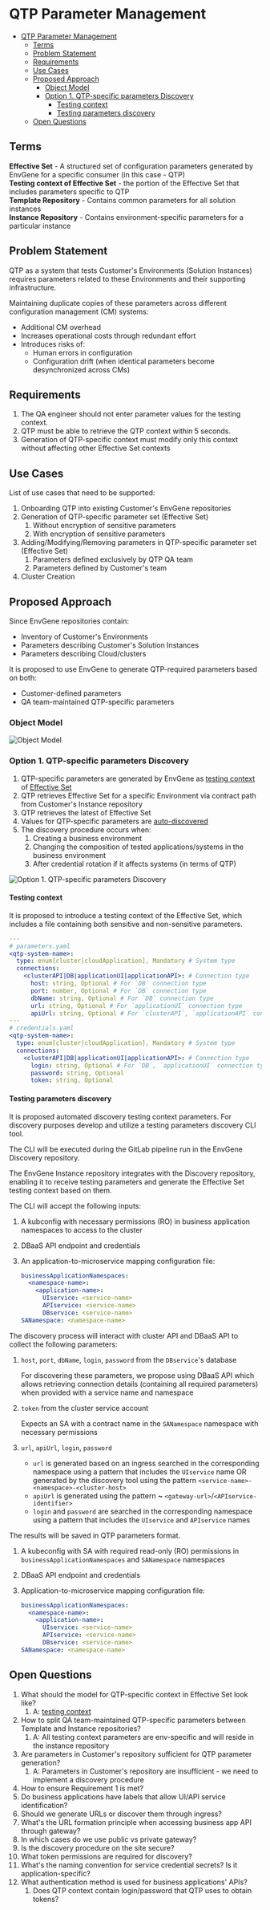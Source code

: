 # QTP Parameter Management

- [QTP Parameter Management](#qtp-parameter-management)
  - [Terms](#terms)
  - [Problem Statement](#problem-statement)
  - [Requirements](#requirements)
  - [Use Cases](#use-cases)
  - [Proposed Approach](#proposed-approach)
    - [Object Model](#object-model)
    - [Option 1. QTP-specific parameters Discovery](#option-1-qtp-specific-parameters-discovery)
      - [Testing context](#testing-context)
      - [Testing parameters discovery](#testing-parameters-discovery)
  - [Open Questions](#open-questions)

## Terms

**Effective Set** - A structured set of configuration parameters generated by EnvGene for a specific consumer (in this case - QTP)  
**Testing context of Effective Set** - the portion of the Effective Set that includes parameters specific to QTP  
**Template Repository** - Contains common parameters for all solution instances  
**Instance Repository** - Contains environment-specific parameters for a particular instance  

## Problem Statement

QTP as a system that tests Customer's Environments (Solution Instances) requires parameters related to these Environments and their supporting infrastructure.

Maintaining duplicate copies of these parameters across different configuration management (CM) systems:

- Additional CM overhead
- Increases operational costs through redundant effort
- Introduces risks of:
  - Human errors in configuration
  - Configuration drift (when identical parameters become desynchronized across CMs)

## Requirements

1. The QA engineer should not enter parameter values for the testing context.
2. QTP must be able to retrieve the QTP context within 5 seconds.
3. Generation of QTP-specific context must modify only this context without affecting other Effective Set contexts

## Use Cases

List of use cases that need to be supported:

1. Onboarding QTP into existing Customer's EnvGene repositories
2. Generation of QTP-specific parameter set (Effective Set)
   1. Without encryption of sensitive parameters
   2. With encryption of sensitive parameters
3. Adding/Modifying/Removing parameters in QTP-specific parameter set (Effective Set)
   1. Parameters defined exclusively by QTP QA team
   2. Parameters defined by Customer's team
4. Cluster Creation

## Proposed Approach

Since EnvGene repositories contain:

- Inventory of Customer's Environments
- Parameters describing Customer's Solution Instances
- Parameters describing Cloud/clusters

It is proposed to use EnvGene to generate QTP-required parameters based on both:

- Customer-defined parameters
- QA team-maintained QTP-specific parameters

### Object Model

![Object Model](QTP-envgene-model.drawio.png)

### Option 1. QTP-specific parameters Discovery

1. QTP-specific parameters are generated by EnvGene as [testing context](#testing-context) of [Effective Set](https://github.com/Netcracker/qubership-envgene/blob/feature/es_impovement_step_2/docs/calculator-cli.md#version-20-effective-set-structure)
2. QTP retrieves Effective Set for a specific Environment via contract path from Customer's Instance repository
3. QTP retrieves the latest of Effective Set
4. Values for QTP-specific parameters are [auto-discovered](#testing-parameters-discovery)
5. The discovery procedure occurs when:
   1. Creating a business environment
   2. Changing the composition of tested applications/systems in the business environment
   3. After credential rotation if it affects systems (in terms of QTP)

![Option 1. QTP-specific parameters Discovery](/docs/images/QTP-option-1.drawio.png)

#### Testing context

It is proposed to introduce a testing context of the Effective Set, which includes a file containing both sensitive and non-sensitive parameters.

```yaml
---
# parameters.yaml
<qtp-system-name>:
  type: enum[cluster|cloudApplication], Mandatory # System type
  connections:
    <clusterAPI|DB|applicationUI|applicationAPI>: # Connection type
      host: string, Optional # For `DB` connection type
      port: number, Optional # For `DB` connection type
      dbName: string, Optional # For `DB` connection type
      url: string, Optional # For `applicationUI` connection type
      apiUrl: string, Optional # For `clusterAPI`, `applicationAPI` connection types
---
# credentials.yaml
<qtp-system-name>:
  type: enum[cluster|cloudApplication], Mandatory # System type
  connections:
    <clusterAPI|DB|applicationUI|applicationAPI>: # Connection type
      login: string, Optional # For `DB`, `applicationUI` connection type
      password: string, Optional
      token: string, Optional
```

#### Testing parameters discovery

It is proposed automated discovery testing context parameters. For discovery purposes develop and utilize a testing parameters discovery CLI tool.

The CLI will be executed during the GitLab pipeline run in the EnvGene Discovery repository.

The EnvGene Instance repository integrates with the Discovery repository, enabling it to receive testing parameters and generate the Effective Set testing context based on them.

The CLI will accept the following inputs:

1. A kubconfig with necessary permissions (RO) in business application namespaces to access to the cluster
2. DBaaS API endpoint and credentials
3. An application-to-microservice mapping configuration file:

    ```yaml
    businessApplicationNamespaces:
      <namespace-name>:
        <application-name>:
          UIservice: <service-name>
          APIservice: <service-name>
          DBservice: <service-name>
    SANamespace: <namespace-name>
    ```

The discovery process will interact with cluster API and DBaaS API to collect the following parameters:

1. `host`, `port`, `dbName`, `login`, `password` from the `DBservice`'s database

    For discovering these parameters, we propose using DBaaS API which allows retrieving connection details (containing all required parameters) when provided with a service name and namespace

2. `token` from the cluster service account

    Expects an SA with a contract name in the `SANamespace` namespace with necessary permissions

3. `url`, `apiUrl`, `login`, `password`

    - `url` is generated based on an ingress searched in the corresponding namespace using a pattern that includes the `UIservice` name OR generated by the discovery tool using the pattern `<service-name>-<namespace>-<cluster-host>`
    - `apiUrl` is generated using the pattern **~** `<gateway-url>`/`<APIservice-identifier>`
    - `login` and `password` are searched in the corresponding namespace using a pattern that includes the `UIservice` and `APIservice` names

The results will be saved in QTP parameters format.

1. A kubeconfig with SA with required read-only (RO) permissions in `businessApplicationNamespaces` and `SANamespace` namespaces
2. DBaaS API endpoint and credentials
3. Application-to-microservice mapping configuration file:

    ```yaml
    businessApplicationNamespaces:
      <namespace-name>:
        <application-name>:
          UIservice: <service-name>
          APIservice: <service-name>
          DBservice: <service-name>
    SANamespace: <namespace-name>
    ```

## Open Questions

1. What should the model for QTP-specific context in Effective Set look like?
   1. A: [testing context](#testing-context)
2. How to split QA team-maintained QTP-specific parameters between Template and Instance repositories?
   1. А: All testing context parameters are env-specific and will reside in the instance repository
3. Are parameters in Customer's repository sufficient for QTP parameter generation?
   1. А: Parameters in Customer's repository are insufficient - we need to implement a discovery procedure
4. How to ensure Requirement 1 is met?
5. Do business applications have labels that allow UI/API service identification?
6. Should we generate URLs or discover them through ingress?
7. What's the URL formation principle when accessing business app API through gateway?
8. In which cases do we use public vs private gateway?
9. Is the discovery procedure on the site secure?
10. What token permissions are required for discovery?
11. What's the naming convention for service credential secrets? Is it application-specific?
12. What authentication method is used for business applications' APIs?
    1. Does QTP context contain login/password that QTP uses to obtain tokens?
